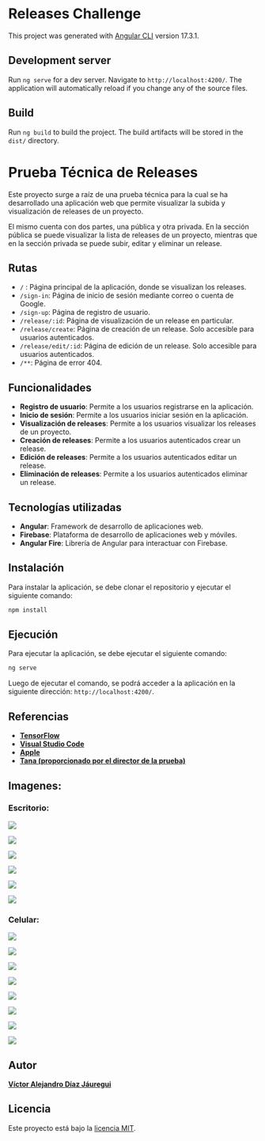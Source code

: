 # Releases Challenge

This project was generated with [Angular CLI](https://github.com/angular/angular-cli) version 17.3.1.

## Development server

Run `ng serve` for a dev server. Navigate to `http://localhost:4200/`. The application will automatically reload if you change any of the source files.

## Build

Run `ng build` to build the project. The build artifacts will be stored in the `dist/` directory.

# Prueba Técnica de Releases

Este proyecto surge a raíz de una prueba técnica para la cual se ha desarrollado una aplicación web que permite visualizar la subida y visualización de releases de un proyecto.

El mismo cuenta con dos partes, una pública y otra privada.
En la sección pública se puede visualizar la lista de releases de un proyecto, mientras que en la sección privada se puede subir, editar y eliminar un release.

## Rutas

- `/` : Página principal de la aplicación, donde se visualizan los releases.
- `/sign-in`: Página de inicio de sesión mediante correo o cuenta de Google.
- `/sign-up`: Página de registro de usuario.
- `/release/:id`: Página de visualización de un release en particular.
- `/release/create`: Página de creación de un release. Solo accesible para usuarios autenticados.
- `/release/edit/:id`: Página de edición de un release. Solo accesible para usuarios autenticados.
- `/**`: Página de error 404.

## Funcionalidades

- **Registro de usuario**: Permite a los usuarios registrarse en la aplicación.
- **Inicio de sesión**: Permite a los usuarios iniciar sesión en la aplicación.
- **Visualización de releases**: Permite a los usuarios visualizar los releases de un proyecto.
- **Creación de releases**: Permite a los usuarios autenticados crear un release.
- **Edición de releases**: Permite a los usuarios autenticados editar un release.
- **Eliminación de releases**: Permite a los usuarios autenticados eliminar un release.

## Tecnologías utilizadas

- **Angular**: Framework de desarrollo de aplicaciones web.
- **Firebase**: Plataforma de desarrollo de aplicaciones web y móviles.
- **Angular Fire**: Librería de Angular para interactuar con Firebase.

## Instalación

Para instalar la aplicación, se debe clonar el repositorio y ejecutar el siguiente comando:

```bash
npm install
```

## Ejecución

Para ejecutar la aplicación, se debe ejecutar el siguiente comando:

```bash
ng serve
```

Luego de ejecutar el comando, se podrá acceder a la aplicación en la siguiente dirección: `http://localhost:4200/`.

## Referencias

- **[TensorFlow](https://github.com/tensorflow/tensorflow/releases)**
- **[Visual Studio Code](https://code.visualstudio.com/updates/v1_86)**
- **[Apple](https://support.apple.com/en-us/HT201222)**
- **[Tana (proporcionado por el director de la prueba)](https://tana.inc/releases)**

## Imagenes:

### Escritorio:

![](https://i.ibb.co/m8hf2Qc/Captura-desde-2024-04-01-02-06-46.png)

![](https://i.ibb.co/qmZMfbT/Captura-desde-2024-04-01-02-06-38.png)

![](https://i.ibb.co/mRxQbgF/Captura-desde-2024-04-01-02-05-17.png)

![](https://i.ibb.co/vJMNY2R/Captura-desde-2024-04-01-02-06-08.png)

![](https://i.ibb.co/d04TTbd/Captura-desde-2024-04-01-02-07-14.png)

![](https://i.ibb.co/41wvt82/Captura-desde-2024-04-01-02-07-44.png)

### Celular:

![](https://i.ibb.co/bm1Qnrk/Whats-App-Image-2024-04-01-at-2-29-04-AM.jpg)

![](https://i.ibb.co/XsKs5K9/Whats-App-Image-2024-04-01-at-2-29-04-AM-1.jpg)

![](https://i.ibb.co/Bg3G5Wk/Whats-App-Image-2024-04-01-at-2-29-04-AM-2.jpg)

![](https://i.ibb.co/BztjNwH/Whats-App-Image-2024-04-01-at-2-29-04-AM-3.jpg)

![](https://i.ibb.co/xYqhJPw/Whats-App-Image-2024-04-01-at-2-29-05-AM.jpg)

![](https://i.ibb.co/K7MrV2Q/Whats-App-Image-2024-04-01-at-2-29-05-AM-1.jpg)

![](https://i.ibb.co/SsssSwJ/Whats-App-Image-2024-04-01-at-2-31-08-AM.jpg)

![](https://i.ibb.co/72ShzSs/Whats-App-Image-2024-04-01-at-2-36-29-AM.jpg)

## Autor

**[Víctor Alejandro Díaz Jáuregui](https://github.com/aledjv22)**

## Licencia

Este proyecto está bajo la [licencia MIT](./LICENSE).

